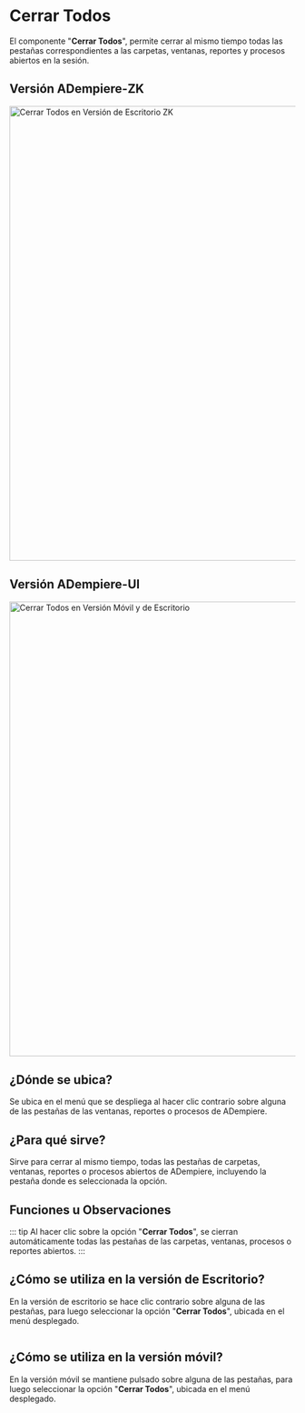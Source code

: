 # Cerrar Todos

El componente "**Cerrar Todos**", permite cerrar al mismo tiempo todas las pestañas correspondientes a las carpetas, ventanas, reportes y procesos abiertos en la sesión.

## Versión ADempiere-ZK

<img :src="$withBase('/images/components/close-all/zk-desktop-version-close-all.png')" alt="Cerrar Todos en Versión de Escritorio ZK" width="800px">

## Versión ADempiere-UI

<img :src="$withBase('/images/components/close-all/ui-desktop-version-close-all.png')" alt="Cerrar Todos en Versión Móvil y de Escritorio" width="800px">

## ¿Dónde se ubica?

Se ubica en el menú que se despliega al hacer clic contrario sobre alguna de las pestañas de las ventanas, reportes o procesos de ADempiere.

## ¿Para qué sirve?

Sirve para cerrar al mismo tiempo, todas las pestañas de carpetas, ventanas, reportes o procesos abiertos de ADempiere, incluyendo la pestaña donde es seleccionada la opción.

## Funciones u Observaciones

::: tip
Al hacer clic sobre la opción "**Cerrar Todos**", se cierran automáticamente todas las pestañas de las carpetas, ventanas, procesos o reportes abiertos.
:::

## ¿Cómo se utiliza en la versión de Escritorio?

En la versión de escritorio se hace clic contrario sobre alguna de las pestañas, para luego seleccionar la opción "**Cerrar Todos**", ubicada en el menú desplegado.

<img :src="$withBase('/images/components/close-other-tabs/how-to-use-it-in-the-desktop-version.gif')" />

## ¿Cómo se utiliza en la versión móvil?

En la versión móvil se mantiene pulsado sobre alguna de las pestañas, para luego seleccionar la opción "**Cerrar Todos**", ubicada en el menú desplegado.

<img :src="$withBase('/images/components/close-other-tabs/how-to-use-it-in-the-mobile-version.gif')" />
